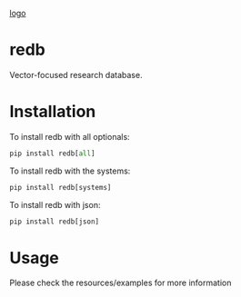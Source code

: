 [logo](https://github.com/TeiaLabs/redb/resources/images/redb.png)

# redb

Vector-focused research database.

# Installation

To install redb with all optionals:

```python
pip install redb[all]
```

To install redb with the systems:

```python
pip install redb[systems]
```

To install redb with json:

```python
pip install redb[json]
```


# Usage

Please check the resources/examples for more information